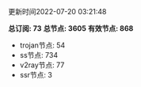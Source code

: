 更新时间2022-07-20 03:21:48

**总订阅: 73**
**总节点: 3605**
**有效节点: 868**
- trojan节点: 54
- ss节点: 734
- v2ray节点: 77
- ssr节点: 3
